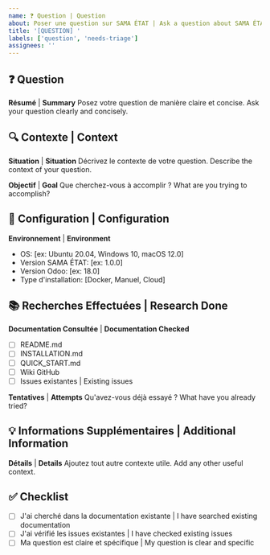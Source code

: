 ```yaml
---
name: ❓ Question | Question
about: Poser une question sur SAMA ÉTAT | Ask a question about SAMA ÉTAT
title: '[QUESTION] '
labels: ['question', 'needs-triage']
assignees: ''
---
```


## ❓ Question

**Résumé** | **Summary**
Posez votre question de manière claire et concise.
Ask your question clearly and concisely.

## 🔍 Contexte | Context

**Situation** | **Situation**
Décrivez le contexte de votre question.
Describe the context of your question.

**Objectif** | **Goal**
Que cherchez-vous à accomplir ?
What are you trying to accomplish?

## 🔧 Configuration | Configuration

**Environnement** | **Environment**
- OS: [ex: Ubuntu 20.04, Windows 10, macOS 12.0]
- Version SAMA ÉTAT: [ex: 1.0.0]
- Version Odoo: [ex: 18.0]
- Type d'installation: [Docker, Manuel, Cloud]

## 📚 Recherches Effectuées | Research Done

**Documentation Consultée** | **Documentation Checked**
- [ ] README.md
- [ ] INSTALLATION.md
- [ ] QUICK_START.md
- [ ] Wiki GitHub
- [ ] Issues existantes | Existing issues

**Tentatives** | **Attempts**
Qu'avez-vous déjà essayé ?
What have you already tried?

## 💡 Informations Supplémentaires | Additional Information

**Détails** | **Details**
Ajoutez tout autre contexte utile.
Add any other useful context.

## ✅ Checklist

- [ ] J'ai cherché dans la documentation existante | I have searched existing documentation
- [ ] J'ai vérifié les issues existantes | I have checked existing issues
- [ ] Ma question est claire et spécifique | My question is clear and specific